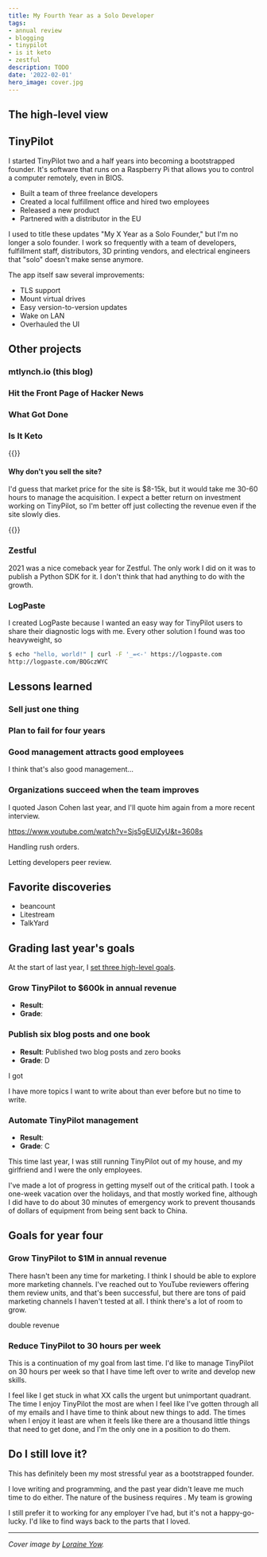 ```yaml
---
title: My Fourth Year as a Solo Developer
tags:
- annual review
- blogging
- tinypilot
- is it keto
- zestful
description: TODO
date: '2022-02-01'
hero_image: cover.jpg
---
```


## The high-level view

## TinyPilot

I started TinyPilot two and a half years into becoming a bootstrapped founder. It's software that runs on a Raspberry Pi that allows you to control a computer remotely, even in BIOS.

* Built a team of three freelance developers
* Created a local fulfillment office and hired two employees
* Released a new product
* Partnered with a distributor in the EU

I used to title these updates "My X Year as a Solo Founder," but I'm no longer a solo founder. I work so frequently with a team of developers, fulfillment staff, distributors, 3D printing vendors, and electrical engineers that "solo" doesn't make sense anymore.

The app itself saw several improvements:

* TLS support
* Mount virtual drives
* Easy version-to-version updates
* Wake on LAN
* Overhauled the UI

## Other projects

### mtlynch.io (this blog)

### Hit the Front Page of Hacker News

### What Got Done

### Is It Keto


{{<notice type="info">}}

#### Why don't you sell the site?

I'd guess that market price for the site is $8-15k, but it would take me 30-60 hours to manage the acquisition. I expect a better return on investment working on TinyPilot, so I'm better off just collecting the revenue even if the site slowly dies.

{{</notice>}}

### Zestful

2021 was a nice comeback year for Zestful. The only work I did on it was to publish a Python SDK for it. I don't think that had anything to do with the growth.

### LogPaste

I created LogPaste because I wanted an easy way for TinyPilot users to share their diagnostic logs with me. Every other solution I found was too heavyweight, so

```bash
$ echo "hello, world!" | curl -F '_=<-' https://logpaste.com
http://logpaste.com/BQGczWYC
```

## Lessons learned

### Sell just one thing

### Plan to fail for four years

### Good management attracts good employees

I think that's also good management...

### Organizations succeed when the team improves

I quoted Jason Cohen last year, and I'll quote him again from a more recent interview.

https://www.youtube.com/watch?v=Sjs5gEUlZyU&t=3608s

Handling rush orders.

Letting developers peer review.

## Favorite discoveries

* beancount
* Litestream
* TalkYard

## Grading last year's goals

At the start of last year, I [set three high-level goals](/solo-developer-year-3/#goals-for-year-four).

### Grow TinyPilot to $600k in annual revenue

* **Result**:
* **Grade**:

### Publish six blog posts and one book

* **Result**: Published two blog posts and zero books
* **Grade**: D

I got

I have more topics I want to write about than ever before but no time to write.

### Automate TinyPilot management

* **Result**:
* **Grade**: C

This time last year, I was still running TinyPilot out of my house, and my girlfriend and I were the only employees.

I've made a lot of progress in getting myself out of the critical path. I took a one-week vacation over the holidays, and that mostly worked fine, although I did have to do about 30 minutes of emergency work to prevent thousands of dollars of equipment from being sent back to China.

## Goals for year four

### Grow TinyPilot to $1M in annual revenue

There hasn't been any time for marketing. I think I should be able to explore more marketing channels. I've reached out to YouTube reviewers offering them review units, and that's been successful, but there are tons of paid marketing channels I haven't tested at all. I think there's a lot of room to grow.

 double revenue

### Reduce TinyPilot to 30 hours per week

This is a continuation of my goal from last time. I'd like to manage TinyPilot on 30 hours per week so that I have time left over to write and develop new skills.

I feel like I get stuck in what XX calls the urgent but unimportant quadrant. The time I enjoy TinyPilot the most are when I feel like I've gotten through all of my emails and I have time to think about new things to add. The times when I enjoy it least are when it feels like there are a thousand little things that need to get done, and I'm the only one in a position to do them.

## Do I still love it?

This has definitely been my most stressful year as a bootstrapped founder.

I love writing and programming, and the past year didn't leave me much time to do either. The nature of the business requires . My team is growing

I still prefer it to working for any employer I've had, but it's not a happy-go-lucky. I'd like to find ways back to the parts that I loved.

---

*Cover image by [Loraine Yow](https://www.lolo-ology.com/).*
